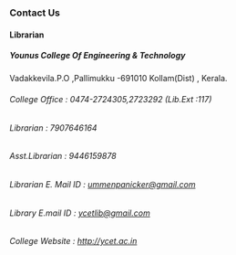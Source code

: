 ### Contact Us
####  Librarian
##### Younus College Of Engineering & Technology
Vadakkevila.P.O ,Pallimukku -691010
Kollam(Dist) , Kerala.

###### College Office        : 0474-2724305,2723292  (Lib.Ext :117)
###### Librarian               : 7907646164
 ###### Asst.Librarian          :  9446159878
 ###### Librarian E. Mail ID  :  ummenpanicker@gmail.com
 ###### Library E.mail ID       :  ycetlib@gmail.com
 ###### College Website          :  http://ycet.ac.in
